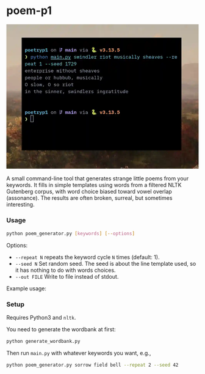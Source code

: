 # poem-p1

![CLI-output of a poem](/assets/poem_screenshot.webp "A janky poem")

A small command-line tool that generates strange little poems from your keywords. It fills in simple templates using words from a filtered NLTK Gutenberg corpus, with word choice biased toward vowel overlap (assonance). The results are often broken, surreal, but sometimes interesting.

### Usage

```bash
python poem_generator.py [keywords] [--options]
```

Options:
- `--repeat N` repeats the keyword cycle `N` times (default: 1).
- `--seed N` Set random seed. The seed is about the line template used, so it has nothing to do with words choices.
- `--out FILE` Write to file instead of stdout.

Example usage:


### Setup

Requires Python3 and `nltk`.

You need to generate the wordbank at first:

```bash
python generate_wordbank.py
```

Then run `main.py` with whatever keywords you want, e.g.,
```bash
python poem_generator.py sorrow field bell --repeat 2 --seed 42
```


